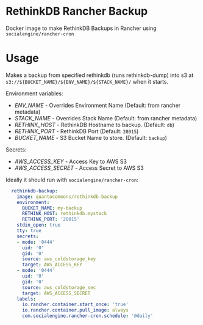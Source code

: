 RethinkDB Rancher Backup
=========================

Docker image to make RethinkDB Backups in Rancher using `socialengine/rancher-cron`

Usage
========

Makes a backup from specified rethinkdb (runs rethinkdb-dump) into s3 at `s3://${BUCKET_NAME}/${ENV_NAME}/${STACK_NAME}/` when it starts.

Environment variables:

- *ENV_NAME* - Overrides Environment Name (Default: from rancher metadata)
- *STACK_NAME* - Overrides Stack Name (Default: from rancher metadata)
- *RETHINK_HOST* - RethinkDB Hostname to backup. (Default: `db`)
- *RETHINK_PORT* - RethinkDB Port (Default: `28015`)
- *BUCKET_NAME* - S3 Bucket Name to store. (Default: `backup`)

Secrets:
- *AWS_ACCESS_KEY* - Access Key to AWS S3
- *AWS_ACCESS_SECRET* - Access Secret to AWS S3

Ideally it should run with `socialengine/rancher-cron`:

```yaml
  rethinkdb-backup:
    image: quantocommons/rethinkdb-backup
    environment:
      BUCKET_NAME: my-backup
      RETHINK_HOST: rethinkdb.mystack
      RETHINK_PORT: '28015'
    stdin_open: true
    tty: true
    secrets:
    - mode: '0444'
      uid: '0'
      gid: '0'
      source: aws_coldstorage_key
      target: AWS_ACCESS_KEY
    - mode: '0444'
      uid: '0'
      gid: '0'
      source: aws_coldstorage_sec
      target: AWS_ACCESS_SECRET
    labels:
      io.rancher.container.start_once: 'true'
      io.rancher.container.pull_image: always
      com.socialengine.rancher-cron.schedule: '@daily'
```